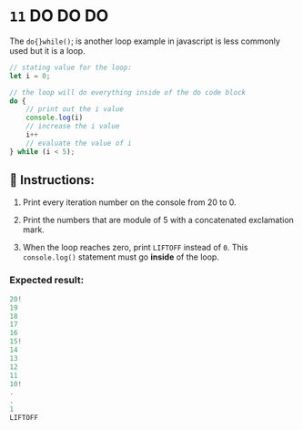 # `11` DO DO DO

The `do{}while()`; is another loop example in javascript is less commonly used but it is a loop.

```js
// stating value for the loop:
let i = 0;

// the loop will do everything inside of the do code block
do {
    // print out the i value
    console.log(i)
    // increase the i value
    i++
    // evaluate the value of i
} while (i < 5);
```

## 📝 Instructions:

1. Print every iteration number on the console from 20 to 0.

2. Print the numbers that are module of 5 with a concatenated exclamation mark.

3. When the loop reaches zero, print `LIFTOFF` instead of `0`. This `console.log()` statement must go **inside** of the loop.
 

### Expected result:

```js
20!
19
18
17
16
15!
14
13
12
11
10!
.
.
1
LIFTOFF
```
